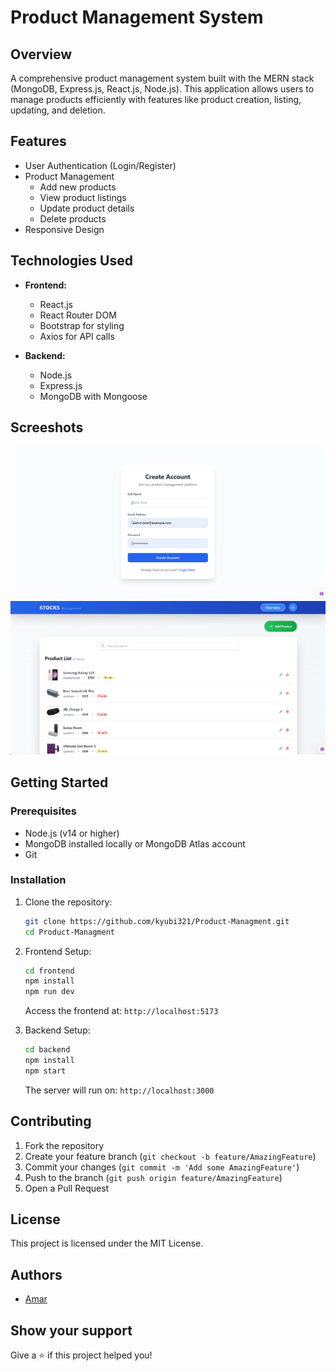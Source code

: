 # Product Management System

## Overview

A comprehensive product management system built with the MERN stack (MongoDB, Express.js, React.js, Node.js). This application allows users to manage products efficiently with features like product creation, listing, updating, and deletion.

## Features

- User Authentication (Login/Register)
- Product Management
  - Add new products
  - View product listings
  - Update product details
  - Delete products
- Responsive Design

## Technologies Used

- **Frontend:**
  - React.js
  - React Router DOM
  - Bootstrap for styling
  - Axios for API calls

- **Backend:**
  - Node.js
  - Express.js
  - MongoDB with Mongoose
 

## Screeshots
![login page](image.png)
![home page](<home (2).png>)
## Getting Started

### Prerequisites

- Node.js (v14 or higher)
- MongoDB installed locally or MongoDB Atlas account
- Git

### Installation

1. Clone the repository:
   ```bash
   git clone https://github.com/kyubi321/Product-Managment.git
   cd Product-Managment
   ```

2. Frontend Setup:
   ```bash
   cd frontend
   npm install
   npm run dev
   ```
   Access the frontend at: `http://localhost:5173`

3. Backend Setup:
   ```bash
   cd backend
   npm install
   npm start
   ```
   The server will run on: `http://localhost:3000`


## Contributing

1. Fork the repository
2. Create your feature branch (`git checkout -b feature/AmazingFeature`)
3. Commit your changes (`git commit -m 'Add some AmazingFeature'`)
4. Push to the branch (`git push origin feature/AmazingFeature`)
5. Open a Pull Request

## License

This project is licensed under the MIT License.

## Authors

- [Amar](https://github.com/kyubi321)

## Show your support

Give a ⭐️ if this project helped you!